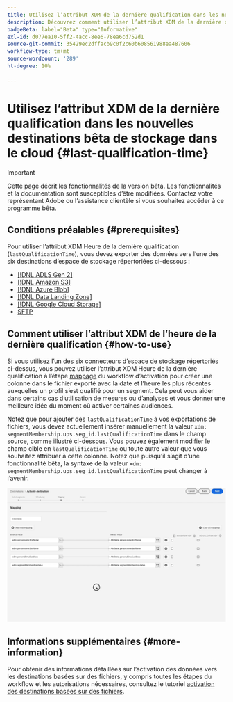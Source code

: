 ```yaml
---
title: Utilisez l’attribut XDM de la dernière qualification dans les nouvelles destinations bêta de stockage dans le cloud
description: Découvrez comment utiliser l’attribut XDM de la dernière qualification dans les nouvelles destinations bêta de stockage dans le cloud
badgeBeta: label="Beta" type="Informative"
exl-id: d077ea10-5ff2-4acc-8ee6-78ea6cd752d1
source-git-commit: 35429ec2dffacb9c0f2c60b608561988ea487606
workflow-type: tm+mt
source-wordcount: '289'
ht-degree: 10%

---
```


# Utilisez l’attribut XDM de la dernière qualification dans les nouvelles destinations bêta de stockage dans le cloud {#last-qualification-time}

>[!IMPORTANT]
> 
>Cette page décrit les fonctionnalités de la version bêta. Les fonctionnalités et la documentation sont susceptibles d’être modifiées. Contactez votre représentant Adobe ou l’assistance clientèle si vous souhaitez accéder à ce programme bêta.

## Conditions préalables {#prerequisites}

Pour utiliser l’attribut XDM Heure de la dernière qualification (`lastQualificationTime`), vous devez exporter des données vers l’une des six destinations d’espace de stockage répertoriées ci-dessous :

* [[!DNL ADLS Gen 2]](/help/destinations/catalog/cloud-storage/adls-gen2.md)
* [[!DNL Amazon S3]](/help/destinations/catalog/cloud-storage/amazon-s3.md)
* [[!DNL Azure Blob]](/help/destinations/catalog/cloud-storage/azure-blob.md)
* [[!DNL Data Landing Zone]](/help/destinations/catalog/cloud-storage/data-landing-zone.md)
* [[!DNL Google Cloud Storage]](/help/destinations/catalog/cloud-storage/google-cloud-storage.md)
* [SFTP](/help/destinations/catalog/cloud-storage/sftp.md)

## Comment utiliser l’attribut XDM de l’heure de la dernière qualification {#how-to-use}

Si vous utilisez l’un des six connecteurs d’espace de stockage répertoriés ci-dessus, vous pouvez utiliser l’attribut XDM Heure de la dernière qualification à l’étape [mappage](/help/destinations/ui/activate-batch-profile-destinations.md#mapping) du workflow d’activation pour créer une colonne dans le fichier exporté avec la date et l’heure les plus récentes auxquelles un profil s’est qualifié pour un segment. Cela peut vous aider dans certains cas d’utilisation de mesures ou d’analyses et vous donner une meilleure idée du moment où activer certaines audiences.

Notez que pour ajouter des `lastQualificationTime` à vos exportations de fichiers, vous devez actuellement insérer manuellement la valeur `xdm: segmentMembership.ups.seg_id.lastQualificationTime` dans le champ source, comme illustré ci-dessous. Vous pouvez également modifier le champ cible en `lastQualificationTime` ou toute autre valeur que vous souhaitez attribuer à cette colonne. Notez que puisqu’il s’agit d’une fonctionnalité bêta, la syntaxe de la valeur `xdm: segmentMembership.ups.seg_id.lastQualificationTime` peut changer à l’avenir.

![Enregistrement de l’écran affichant l’attribut XDM de la dernière qualification collé dans l’étape de mappage](/help/destinations/ui/last-qualification-time.gif)

## Informations supplémentaires {#more-information}

Pour obtenir des informations détaillées sur l’activation des données vers les destinations basées sur des fichiers, y compris toutes les étapes du workflow et les autorisations nécessaires, consultez le tutoriel [activation des destinations basées sur des fichiers](/help/destinations/ui/activate-batch-profile-destinations.md).
